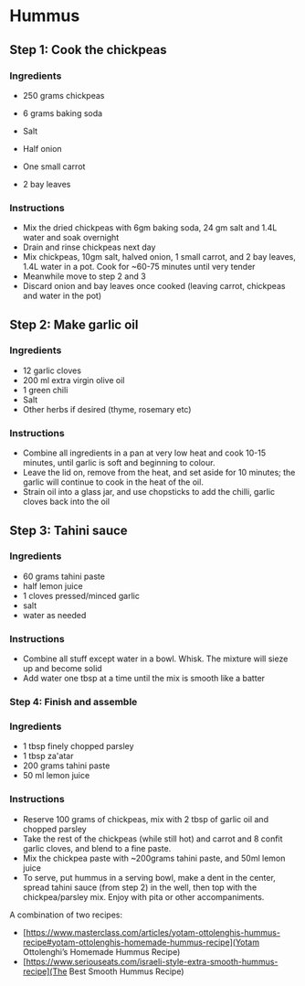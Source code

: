 # Hummus

## Step 1: Cook the chickpeas

### Ingredients

* 250 grams chickpeas
* 6 grams baking soda
* Salt

* Half onion
* One small carrot
* 2 bay leaves

### Instructions

* Mix the dried chickpeas with 6gm baking soda, 24 gm salt and 1.4L water and soak overnight
* Drain and rinse chickpeas next day
* Mix chickpeas, 10gm salt, halved onion, 1 small carrot, and 2 bay leaves, 1.4L water in a pot. Cook for ~60-75 minutes until very tender
* Meanwhile move to step 2 and 3
* Discard onion and bay leaves once cooked (leaving carrot, chickpeas and water in the pot)


## Step 2: Make garlic oil

### Ingredients

* 12 garlic cloves
* 200 ml extra virgin olive oil
* 1 green chili
* Salt
* Other herbs if desired (thyme, rosemary etc)

### Instructions

* Combine all ingredients in a pan at very low heat and cook 10-15 minutes, until garlic is soft and beginning to colour.
* Leave the lid on, remove from the heat, and set aside for 10 minutes; the garlic will continue to cook in the heat of the oil. 
* Strain oil into a glass jar, and use chopsticks to add the chilli, garlic cloves back into the oil


## Step 3: Tahini sauce

### Ingredients

* 60 grams tahini paste
* half lemon juice
* 1 cloves pressed/minced garlic
* salt
* water as needed

### Instructions

* Combine all stuff except water in a bowl. Whisk. The  mixture will sieze up and become solid
* Add water one tbsp at a time until the mix is smooth like a batter


### Step 4: Finish and assemble

### Ingredients

* 1 tbsp finely chopped parsley
* 1 tbsp za'atar
* 200 grams tahini paste
* 50 ml lemon juice


### Instructions

* Reserve 100 grams of chickpeas, mix with 2 tbsp of garlic oil and chopped parsley
* Take the rest of the chickpeas (while still hot) and carrot and 8 confit garlic cloves, and blend to a fine paste.
* Mix the chickpea paste with ~200grams tahini paste, and 50ml lemon juice
* To serve, put hummus in a serving bowl, make a dent in the center, spread tahini sauce (from step 2) in the well, then top with the chickpea/parsley mix. Enjoy with pita or other accompaniments.


A combination of two recipes:

* [https://www.masterclass.com/articles/yotam-ottolenghis-hummus-recipe#yotam-ottolenghis-homemade-hummus-recipe](Yotam Ottolenghi’s Homemade Hummus Recipe)
* [https://www.seriouseats.com/israeli-style-extra-smooth-hummus-recipe](The Best Smooth Hummus Recipe)
